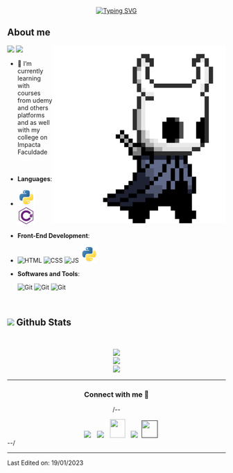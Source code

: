 <p align="center">
<a href="https://git.io/typing-svg"><img src="https://readme-typing-svg.demolab.com?font=Georgia&weight=800&pause=1000&size=33&color=042D5E&width=370&height=100&lines=Hi+%2C+I'm+Sergio+Ferreira+%F0%9F%91%8B" alt="Typing SVG" /></a>
</p>
<p align="left"> 

 </p>
	
## **About me**


<picture> <img align="right" src="https://raw.githubusercontent.com/TanZng/TanZng/master/assets/hollor_knight3.gif" width = 400px></picture>
 <p align="left">
  <img src="https://img.shields.io/badge/Focus-Backend%20Development-dodgerblue" />
  <img src="https://img.shields.io/badge/Languages-English-dodgerblue" />
</p>

- 🌱 I’m currently learning with courses from udemy and others platforms and as well with my college on Impacta Faculdade


<br>

<p align="center">

- **Languages**:
- 
   <img src="https://raw.githubusercontent.com/devicons/devicon/master/icons/python/python-original.svg" width="40" height="40" alt="python"/>
   <img src="https://raw.githubusercontent.com/devicons/devicon/master/icons/csharp/csharp-line.svg" width="40" height="40" alt="csharp"/>
   
- **Front-End Development**:
- 
   <img src="https://user-images.githubusercontent.com/64439609/212556407-f122dc0e-901c-4df7-960f-29a3b52c5349.png" width="40" height="40" alt="HTML" />
   <img src="https://user-images.githubusercontent.com/64439609/212556203-47a51702-fec1-4275-bafb-6afdea15b092.png" width="40" height="40" alt="CSS" />
   <img src="https://user-images.githubusercontent.com/64439609/212556085-e6f8391a-6f25-43d5-8bfe-818167047cfb.png" width="40" height="40" alt="JS"/>
   <img src="https://raw.githubusercontent.com/devicons/devicon/master/icons/python/python-original.svg" width="40" height="40" alt="python"/>
   
   



- **Softwares and Tools**:
  
  <img src="https://user-images.githubusercontent.com/64439609/212556741-81407849-82c8-4926-854f-820e8a644375.png" width="40" height="40" alt="Git"/>
  <img src="https://user-images.githubusercontent.com/64439609/212556802-77a65ec1-aa71-4272-b603-1a57d1914678.png" width="40" height="40" alt="Git"/>
  <img src="https://static.djangoproject.com/img/logos/django-logo-negative.png" width="40" height="40" alt="Git"/>



 

<br>
</p>


## <img src="https://media.giphy.com/media/iY8CRBdQXODJSCERIr/giphy.gif" width="35"><b> Github Stats </b>
<br>

<div align="center">

![](https://github-readme-stats.vercel.app/api?username=sergioferreiira&theme=dracula&hide_border=false&include_all_commits=true&count_private=true)<br/>
![](https://github-readme-streak-stats.herokuapp.com/?user=sergioferreiira&theme=dracula&hide_border=false)<br/>
![](https://github-readme-stats.vercel.app/api/top-langs/?username=sergioferreiira&theme=dracula&hide_border=false&include_all_commits=true&count_private=true&layout=compact)
	
</a>
</div>



-----

<h3 align="center" >Connect with me 🤝 </h3>

<p align="center">
/--
 <div align="center"  class="icons-social" style="margin-left: 10px;">
        <a   target="_blank" href="https://www.linkedin.com/in/">
			<img src="https://img.icons8.com/doodle/40/000000/linkedin--v2.png" style="margin-left: 10px;" ></a>
        <a style="margin-left: 10px;" target="_blank" href="">
		<img src="https://img.icons8.com/doodle/40/000000/github--v1.png"></a>
           <a style="margin-left: 10px;" target="_blank" href="https://">
		<img src="https://img.icons8.com/doodle/2x/gmail-new.png" style=" width:35px; height:43px;"></a>
		<a style="margin-left: 10px;" target="_blank" href="">
				<img src="https://img.icons8.com/external-tal-revivo-color-tal-revivo/40/000000/external-stack-overflow-is-a-question-and-answer-site-for-professional-logo-color-tal-revivo.png"></a>
		<a style="margin-left: 5px;" target="_blank" href="">
					<img src="https://img.icons8.com/ultraviolet/2x/resume.png" style=" width:37px; height:40px;"></a>
      </div>
      --/

</p>


	

</div>


------
Last Edited on: 19/01/2023
